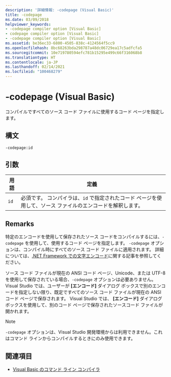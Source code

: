 ```yaml
---
description: '詳細情報: -codepage (Visual Basic)'
title: -codepage
ms.date: 03/09/2018
helpviewer_keywords:
- -codepage compiler option [Visual Basic]
- codepage compiler option [Visual Basic]
- -codepage compiler option [Visual Basic]
ms.assetid: be36ec33-6800-4505-838c-4124564f5cc9
ms.openlocfilehash: 8bc68263bda298787a48dc06729ea17c5adfcfa5
ms.sourcegitcommit: 10e719780594efc781b15295e499c66f316068b8
ms.translationtype: HT
ms.contentlocale: ja-JP
ms.lasthandoff: 02/14/2021
ms.locfileid: "100468279"
---
```

# <a name="-codepage-visual-basic"></a>-codepage (Visual Basic)

コンパイルですべてのソース コード ファイルに使用するコード ページを指定します。  
  
## <a name="syntax"></a>構文  
  
```console  
-codepage:id  
```  
  
## <a name="arguments"></a>引数  
  
|用語|定義|  
|---|---|  
|`id`|必須です。 コンパイラは、`id` で指定されたコード ページを使用して、ソース ファイルのエンコードを解釈します。|  
  
## <a name="remarks"></a>Remarks  

 特定のエンコードを使用して保存されたソース コードをコンパイルするには、`-codepage` を使用して、使用するコード ページを指定します。 `-codepage` オプションは、コンパイル時にすべてのソース コード ファイルに適用されます。 詳細については、[.NET Framework での文字エンコード](../../../standard/base-types/character-encoding.md)に関する記事を参照してください。  
  
 ソース コード ファイルが現在の ANSI コード ページ、Unicode、または UTF-8 を使用して保存されている場合、`-codepage` オプションは必要ありません。 Visual Studio では、ユーザーが **[エンコード]** ダイアログ ボックスで別のエンコードを指定しない限り、既定ですべてのソース コード ファイルが現在の ANSI コード ページで保存されます。 Visual Studio では、 **[エンコード]** ダイアログ ボックスを使用して、別のコード ページで保存されたソースコード ファイルが開かれます。  
  
> [!NOTE]
> `-codepage` オプションは、Visual Studio 開発環境からは利用できません。これはコマンド ラインからコンパイルするときにのみ使用できます。  
  
## <a name="see-also"></a>関連項目

- [Visual Basic のコマンド ライン コンパイラ](index.md)
